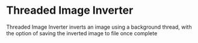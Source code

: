 # Threaded Image Inverter
Threaded Image Inverter inverts an image using a background thread, with the option of saving the inverted image to file once complete <br>

